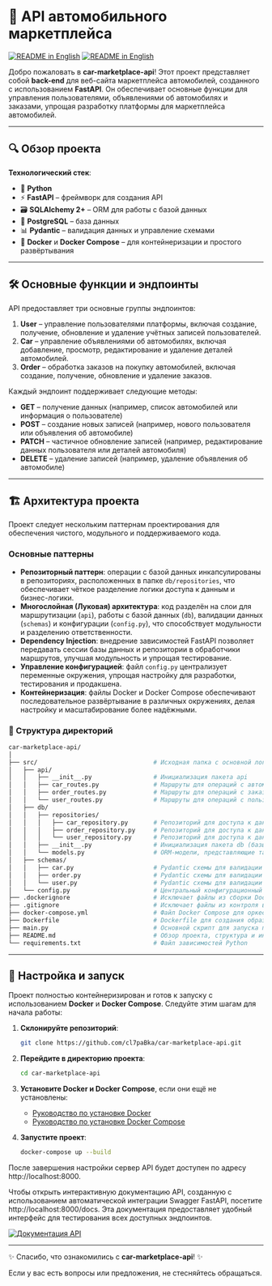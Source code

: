 # 🚗 API автомобильного маркетплейса

<a href="https://github.com/cl7paBka/car-marketplace-api/blob/test/README.md"><img alt="README in English" src="https://img.shields.io/badge/English-purple"></a>
<a href="https://github.com/cl7paBka/car-marketplace-api/blob/test/readme_assets/README_ru.md"><img alt="README in English" src="https://img.shields.io/badge/Русский-purple"></a>

Добро пожаловать в **car-marketplace-api**! Этот проект представляет собой **back-end** для веб-сайта маркетплейса автомобилей, созданного с использованием **FastAPI**. Он обеспечивает основные функции для управления пользователями, объявлениями об автомобилях и заказами, упрощая разработку платформы для маркетплейса автомобилей.

---

## 🔍 Обзор проекта

**Технологический стек**:

- 🐍 **Python**
- ⚡ **FastAPI** – фреймворк для создания API
- 🗃️ **SQLAlchemy 2+** – ORM для работы с базой данных
- 🐘 **PostgreSQL** – база данных
- 📊 **Pydantic** – валидация данных и управление схемами
- 🐳 **Docker** и **Docker Compose** – для контейнеризации и простого развёртывания

---

## 🛠️ Основные функции и эндпоинты

API предоставляет три основные группы эндпоинтов:

1. **User** – управление пользователями платформы, включая создание, получение, обновление и удаление учётных записей пользователей.
2. **Car** – управление объявлениями об автомобилях, включая добавление, просмотр, редактирование и удаление деталей автомобилей.
3. **Order** – обработка заказов на покупку автомобилей, включая создание, получение, обновление и удаление заказов.

Каждый эндпоинт поддерживает следующие методы:

- **GET** – получение данных (например, список автомобилей или информация о пользователе)
- **POST** – создание новых записей (например, нового пользователя или объявления об автомобиле)
- **PATCH** – частичное обновление записей (например, редактирование данных пользователя или деталей автомобиля)
- **DELETE** – удаление записей (например, удаление объявления об автомобиле)


---

## 🏗️ Архитектура проекта

Проект следует нескольким паттернам проектирования для обеспечения чистого, модульного и поддерживаемого кода.

### Основные паттерны

- **Репозиторный паттерн**: операции с базой данных инкапсулированы в репозиториях, расположенных в папке `db/repositories`, что обеспечивает чёткое разделение логики доступа к данным и бизнес-логики.
- **Многослойная (Луковая) архитектура**: код разделён на слои для маршрутизации (`api`), работы с базой данных (`db`), валидации данных (`schemas`) и конфигурации (`config.py`), что способствует модульности и разделению ответственности.
- **Dependency Injection**: внедрение зависимостей FastAPI позволяет передавать сессии базы данных и репозитории в обработчики маршрутов, улучшая модульность и упрощая тестирование.
- **Управление конфигурацией**: файл `config.py` централизует переменные окружения, упрощая настройку для разработки, тестирования и продакшена.
- **Контейнеризация**: файлы Docker и Docker Compose обеспечивают последовательное развёртывание в различных окружениях, делая настройку и масштабирование более надёжными.

### 🛂️ Структура директорий

```Bash
car-marketplace-api/
│
├── src/                                # Исходная папка с основной логикой
│   ├── api/                
│   │   ├── __init__.py                 # Инициализация пакета api
│   │   ├── car_routes.py               # Маршруты для операций с автомобилями
│   │   ├── order_routes.py             # Маршруты для операций с заказами
│   │   └── user_routes.py              # Маршруты для операций с пользователями
│   ├── db/                        
│   │   ├── repositories/                
│   │   │   ├── car_repository.py       # Репозиторий для доступа к данным автомобилей
│   │   │   ├── order_repository.py     # Репозиторий для доступа к данным заказов
│   │   │   └── user_repository.py      # Репозиторий для доступа к данным пользователей
│   │   ├── __init__.py                 # Инициализация пакета db (базы данных)
│   │   └── models.py                   # ORM-модели, представляющие таблицы базы данных
│   ├── schemas/                
│   │   ├── car.py                      # Pydantic схемы для валидации данных автомобилей
│   │   ├── order.py                    # Pydantic схемы для валидации данных заказов
│   │   └── user.py                     # Pydantic схемы для валидации данных пользователей
│   └── config.py                       # Центральный конфигурационный файл
├── .dockerignore                       # Исключает файлы из сборки Docker
├── .gitignore                          # Исключает файлы из контроля версий
├── docker-compose.yml                  # Файл Docker Compose для оркестрации контейнеров
├── Dockerfile                          # Dockerfile для создания образа приложения
├── main.py                             # Основной скрипт для запуска приложения
├── README.md                           # Обзор проекта, структура и инструкции по использованию
└── requirements.txt                    # Файл зависимостей Python
```

---

## 🚀 Настройка и запуск

Проект полностью контейнеризирован и готов к запуску с использованием **Docker** и **Docker Compose**. Следуйте этим шагам для начала работы:

1. **Склонируйте репозиторий**:

   ```bash
   git clone https://github.com/cl7paBka/car-marketplace-api.git
   ```

2. **Перейдите в директорию проекта**:

   ```bash
   cd car-marketplace-api
   ```

3. **Установите Docker и Docker Compose**, если они ещё не установлены:

   - [Руководство по установке Docker](https://docs.docker.com/get-docker/)
   - [Руководство по установке Docker Compose](https://docs.docker.com/compose/install/)

4. **Запустите проект**:

   ```bash
   docker-compose up --build
   ```

После завершения настройки сервер API будет доступен по адресу http://localhost:8000.

Чтобы открыть интерактивную документацию API, созданную с использованием автоматической интеграции Swagger FastAPI, посетите http://localhost:8000/docs. Эта документация предоставляет удобный интерфейс для тестирования всех доступных эндпоинтов.

[![Документация API](https://i.postimg.cc/gknzQVZ6/NVIDIA-Share-n-OOXk-Kn-I0-N.png)](https://postimg.cc/7frrTTXx)

---

✨ Спасибо, что ознакомились с **car-marketplace-api**! ✨

Если у вас есть вопросы или предложения, не стесняйтесь обращаться.

